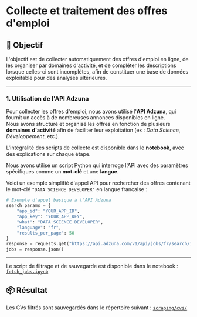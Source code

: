 # Collecte et traitement des offres d'emploi
## 🎯 Objectif

L'objectif est de collecter automatiquement des offres d'emploi en ligne, de les organiser par domaines d'activité, et de compléter les descriptions lorsque celles-ci sont incomplètes, afin de constituer une base de données exploitable pour des analyses ultérieures.

---

### 1. Utilisation de l'API Adzuna

Pour collecter les offres d'emploi, nous avons utilisé l'**API Adzuna**, qui fournit un accès à de nombreuses annonces disponibles en ligne.  
Nous avons structuré et organisé les offres en fonction de plusieurs **domaines d'activité** afin de faciliter leur exploitation (ex : *Data Science*, *Développement*, etc.).

L'intégralité des scripts de collecte est disponible dans le **notebook**, avec des explications sur chaque étape.

Nous avons utilisé un script Python qui interroge l'API avec des paramètres spécifiques comme un **mot-clé** et une **langue**.

Voici un exemple simplifié d'appel API pour rechercher des offres contenant le mot-clé `"DATA SCIENCE DEVELOPER"` en langue française :

```python
# Exemple d'appel basique à l'API Adzuna
search_params = {
    "app_id": "YOUR_APP_ID",
    "app_key": "YOUR_APP_KEY",
    "what": "DATA SCIENCE DEVELOPER",
    "language": "fr",
    "results_per_page": 50
}
response = requests.get("https://api.adzuna.com/v1/api/jobs/fr/search/1", params=search_params)
jobs = response.json()
```
---


Le script de filtrage et de sauvegarde est disponible dans le notebook :  
[`fetch_jobs.ipynb`](fetch_jobs.ipynb)

## 📦 Résultat

Les CVs filtrés sont sauvegardés dans le répertoire suivant :
[`scraping/cvs/`](scraping/offres/)
